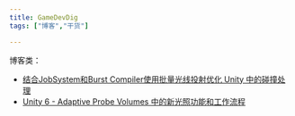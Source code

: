 ```yaml
---
title: GameDevDig
tags: ["博客","干货"]

---
```


博客类：

- [结合JobSystem和Burst Compiler使用批量光线投射优化 Unity 中的碰撞处理](https://www.youtube.com/watch?v=WrzrtMxLgpc)
- [Unity 6 - Adaptive Probe Volumes  中的新光照功能和工作流程](https://www.youtube.com/watch?v=IpVuIZYFRg4)
